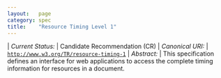 ```yaml
---
layout:   page
category: spec
title:    "Resource Timing Level 1"
---
```


| *Current Status:* | Candidate Recommendation (CR)
| *Canonical URI:* | [`http://www.w3.org/TR/resource-timing-1`](http://www.w3.org/TR/resource-timing-1)
| *Abstract:* | This specification defines an interface for web applications to access the complete timing information for resources in a document.